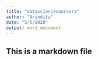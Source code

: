 ```yaml
---
title: "datasciencecoursera"
author: "Arindita"
date: "5/5/2020"
output: word_document
---
```



## This is a markdown file


